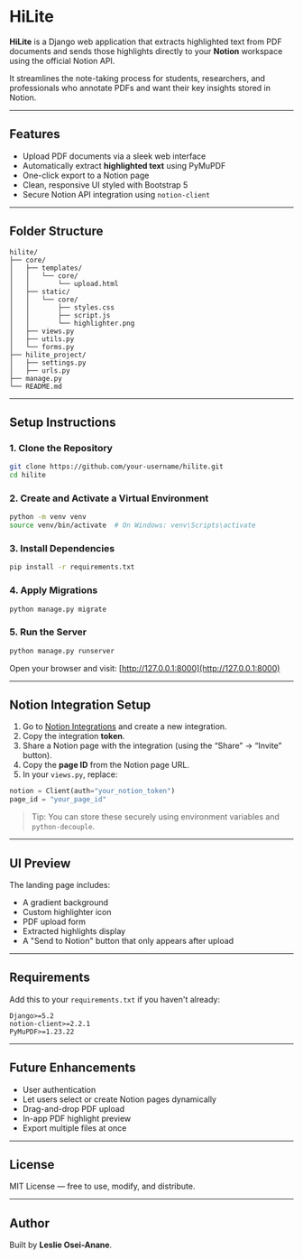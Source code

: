 # HiLite 

**HiLite** is a Django web application that extracts highlighted text from PDF documents and sends those highlights directly to your **Notion** workspace using the official Notion API.

It streamlines the note-taking process for students, researchers, and professionals who annotate PDFs and want their key insights stored in Notion.

---

## Features

-  Upload PDF documents via a sleek web interface
-  Automatically extract **highlighted text** using PyMuPDF
-  One-click export to a Notion page
-  Clean, responsive UI styled with Bootstrap 5
-  Secure Notion API integration using `notion-client`

---

## Folder Structure

```
hilite/
├── core/
│   ├── templates/
│   │   └── core/
│   │       └── upload.html
│   ├── static/
│   │   └── core/
│   │       ├── styles.css
│   │       ├── script.js
│   │       └── highlighter.png
│   ├── views.py
│   ├── utils.py
│   └── forms.py
├── hilite_project/
│   ├── settings.py
│   ├── urls.py
├── manage.py
└── README.md
```

---

## Setup Instructions

### 1. Clone the Repository

```bash
git clone https://github.com/your-username/hilite.git
cd hilite
```

### 2. Create and Activate a Virtual Environment

```bash
python -m venv venv
source venv/bin/activate  # On Windows: venv\Scripts\activate
```

### 3. Install Dependencies

```bash
pip install -r requirements.txt
```

### 4. Apply Migrations

```bash
python manage.py migrate
```

### 5. Run the Server

```bash
python manage.py runserver
```

Open your browser and visit: [http://127.0.0.1:8000](http://127.0.0.1:8000)

---

## Notion Integration Setup

1. Go to [Notion Integrations](https://www.notion.com/my-integrations) and create a new integration.
2. Copy the integration **token**.
3. Share a Notion page with the integration (using the “Share” → “Invite” button).
4. Copy the **page ID** from the Notion page URL.
5. In your `views.py`, replace:

```python
notion = Client(auth="your_notion_token")
page_id = "your_page_id"
```

> Tip: You can store these securely using environment variables and `python-decouple`.

---

##  UI Preview

The landing page includes:

- A gradient background
- Custom highlighter icon
- PDF upload form
- Extracted highlights display
- A "Send to Notion" button that only appears after upload

---

## Requirements

Add this to your `requirements.txt` if you haven't already:

```
Django>=5.2
notion-client>=2.2.1
PyMuPDF>=1.23.22
```

---

## Future Enhancements

- User authentication
- Let users select or create Notion pages dynamically
- Drag-and-drop PDF upload
- In-app PDF highlight preview
- Export multiple files at once

---

## License

MIT License — free to use, modify, and distribute.

---

## Author

Built by **Leslie Osei-Anane**.
